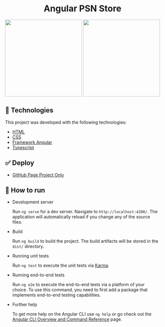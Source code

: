 <h1 align="center">
    <strong> Angular PSN Store </strong>
</h1>

<p align="center">
  <img width="250px" src="https://github.com/jhansenbarreto/bootcamp-dio-santander/assets/13790608/43a7d96d-5312-4ec2-82fa-025de1239589">
  <img width="250px" src="https://github.com/jhansenbarreto/bootcamp-dio-santander/assets/13790608/9a5874c6-9fde-4b9e-83be-a010aa369fdb">
</p>

## 🧪 Technologies

This project was developed with the following technologies:

- [HTML](https://developer.mozilla.org/pt-BR/docs/Web/HTML)
- [CSS](https://developer.mozilla.org/pt-BR/docs/Web/CSS)
- [Framework Angular](https://github.com/angular/angular-cli)
- [Typescript](https://www.typescriptlang.org/docs/)

## ✅ Deploy

- [GitHub Page Project Only]()

## 🚀 How to run

- Development server

  Run `ng serve` for a dev server. Navigate to `http://localhost:4200/`. The application will automatically reload if you change any of the source files.

- Build

  Run `ng build` to build the project. The build artifacts will be stored in the `dist/` directory.

- Running unit tests

  Run `ng test` to execute the unit tests via [Karma](https://karma-runner.github.io).

- Running end-to-end tests

  Run `ng e2e` to execute the end-to-end tests via a platform of your choice. To use this command, you need to first add a package that implements end-to-end testing capabilities.

- Further help

  To get more help on the Angular CLI use `ng help` or go check out the [Angular CLI Overview and Command Reference](https://angular.io/cli) page.
